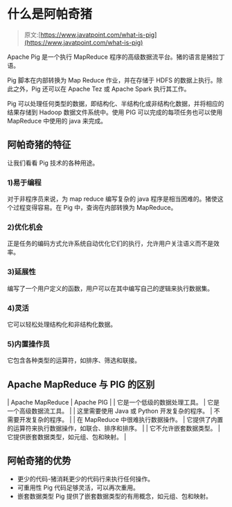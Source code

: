 # 什么是阿帕奇猪

> 原文:[https://www.javatpoint.com/what-is-pig](https://www.javatpoint.com/what-is-pig)

Apache Pig 是一个执行 MapReduce 程序的高级数据流平台。猪的语言是猪拉丁语。

Pig 脚本在内部转换为 Map Reduce 作业，并在存储于 HDFS 的数据上执行。除此之外，Pig 还可以在 Apache Tez 或 Apache Spark 执行其工作。

Pig 可以处理任何类型的数据，即结构化、半结构化或非结构化数据，并将相应的结果存储到 Hadoop 数据文件系统中。使用 PIG 可以完成的每项任务也可以使用 MapReduce 中使用的 java 来完成。

## 阿帕奇猪的特征

让我们看看 Pig 技术的各种用途。

### 1)易于编程

对于非程序员来说，为 map reduce 编写复杂的 java 程序是相当困难的。猪使这个过程变得容易。在 Pig 中，查询在内部转换为 MapReduce。

### 2)优化机会

正是任务的编码方式允许系统自动优化它们的执行，允许用户关注语义而不是效率。

### 3)延展性

编写了一个用户定义的函数，用户可以在其中编写自己的逻辑来执行数据集。

### 4)灵活

它可以轻松处理结构化和非结构化数据。

### 5)内置操作员

它包含各种类型的运算符，如排序、筛选和联接。

## Apache MapReduce 与 PIG 的区别

| Apache MapReduce | Apache PIG |
| 它是一个低级的数据处理工具。 | 它是一个高级数据流工具。 |
| 这里需要使用 Java 或 Python 开发复杂的程序。 | 不需要开发复杂的程序。 |
| 在 MapReduce 中很难执行数据操作。 | 它提供了内置的运算符来执行数据操作，如联合、排序和排序。 |
| 它不允许嵌套数据类型。 | 它提供嵌套数据类型，如元组、包和映射。 |

## 阿帕奇猪的优势

*   更少的代码-猪消耗更少的代码行来执行任何操作。
*   可重用性 Pig 代码足够灵活，可以再次重用。
*   嵌套数据类型 Pig 提供了嵌套数据类型的有用概念，如元组、包和映射。